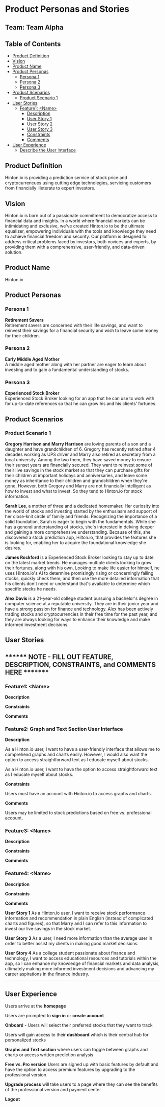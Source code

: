 # Product Personas and Stories

## Team: Team Alpha

## Table of Contents

- [Product Definition](#product-definition)
- [Vision](#vision)
- [Product Name](#product-name)
- [Product Personas](#product-personas)
  - [Persona 1](#persona-1)
  - [Persona 2](#persona-2)
  - [Persona 3](#persona-3)
- [Product Scenarios](#product-scenarios)
  - [Product Scenario 1](#product-scenario-1)
- [User Stories](#user-stories)
  - [Feature1: \<Name\>](#feature1-name)
    - [Description](#description)
    - [User Story 1](#user-story-1)
    - [User Story 2](#user-story-2)
    - [User Story 3](#user-story-3)
    - [Constraints](#constraints)
    - [Comments](#comments)
- [User Experience](#user-experience)
  - [Describe the User Interface](#describe-the-user-interface)

## Product Definition
Hinton.io is providing a prediction service of stock price and cryptocurrencues using cutting edge technolegies, servicing customers from financially illeterate to expert investors.

## Vision
Hinton.io is born out of a passionate commitment to democratize access to financial data and insights. In a world where financial markets can be intimidating and exclusive, we've created Hinton.io to be the ultimate equalizer, empowering individuals with the tools and knowledge they need to achieve financial freedom and security. Our platform is designed to address critical problems faced by investors, both novices and experts, by providing them with a comprehensive, user-friendly, and data-driven solution.

## Product Name
Hinton.io

## Product Personas

### Persona 1

**Retirement Savers**
<br>Retirement savers are concerned with their life savings, and want to reinvest their savings for a financial security and wish to leave some money for their children.

### Persona 2

**Early Middle Aged Mother**
<br>A middle aged mother along with her partner are eager to learn about investing and to gain a fundamental understanding of stocks.

### Persona 3

**Experienced Stock Broker**
<br>Experienced Stock Broker looking for an app that he can use to work with for up-to-date references so that he
can grow his and his clients' fortunes.

## Product Scenarios

### Product Scenario 1

**Gregory Harrison and Marry Harrison** are loving parents of a son and a daughter and have grandchildren of 6. Gregory has recently retired after 4 decades working as UPS driver and Marry also retired as secretary from a local university. Among the two them, they have saved money to ensure their sunset years are financially secured. They want to reinvest some of their live savings in the stock market so that they can purchase gifts for their children at important holidays and anniversaries, and leave some money as inheritance to their children and grandchildren when they're gone. However, both Gregory and Marry are not financially intelligent as how to invest and what to invest. So they tend to Hinton.io for stock information.

**Sarah Lee**, a mother of three and a dedicated homemaker. Her curiosity into the world of stocks and investing started by the enthusiasm and support of her close-knit circle of family and friends. Recognizing the importance of a solid foundation, Sarah is eager to begin with the fundamentals. While she has a general understanding of stocks, she's interested in delving deeper and gaining a more comprehensive understanding. Because of this, she discovered a stock prediction app, Hilton.io,  that provides the features she is looking for, enabling her to acquire the foundational knowledge she desires.

**James Rockford** is a Experienced Stock Broker looking to stay up to date on the latest market trends. He manages multiple clients
looking to grow their fortunes, along with his own. Looking to make life easier for himself, he uses Hinton.io's AI to
determine promisingly rising or concerningly falling stocks, quickly check them, and then use the more detailed information
that his clients don't need or understand that's available to determine which specific stocks he needs.

**Alex Davis** is a 21-year-old college student pursuing a bachelor's degree in computer science at a reputable university. They are in their junior year and have a strong passion for finance and technology. Alex has been actively trading stocks and cryptocurrencies in their free time for the past year, and they are always looking for ways to enhance their knowledge and make informed investment decisions.
## User Stories

## ****** NOTE - FILL OUT FEATURE, DESCRIPTION, CONSTRAINTS, and COMMENTS HERE *******

### Feature1: \<Name\>

**Description**

**Constraints**

**Comments**

### Feature2: Graph and Text Section User Interface

**Description**

As a Hinton.io user, I want to have a user-friendly interface that allows me to comprehend graphs and charts easily. However, I would also want the option to access straightforward text as I educate myself about stocks. 

As a Hinton.io user, I want to have the option to access straightforward text as I educate myself about stocks.

**Constraints**

Users must have an account with Hinton.io to access graphs and charts.

**Comments**

Users may be limited to stock predictions based on free vs. professional account.

### Feature3: \<Name\>

**Description**

**Constraints**

**Comments**

### Feature4: \<Name\>

**Description**

**Constraints**

**Comments**

**User Story 1**
As a Hinton.io user, I want to receive stock performance information and recommendation in plain English (instead of complicated charts and figures), so that Marry and I can refer to this information to invest our live savings in the stock market. 

**User Story 3**
As a user, I need more information than the average user in order to better assist my clients in making good market decisions.

**User Story 4**
As a college student passionate about finance and technology, I want to access educational resources and tutorials within the app, so I can enhance my knowledge of financial markets and data analysis, ultimately making more informed investment decisions and advancing my career aspirations in the finance industry.

<hr>

## User Experience

Users arrive at the **homepage**

Users are prompted to **sign in** or **create account**

**Onboard** - Users will select their preferred stocks that they want to track

Users will gain access to their **dashboard** which is their central hub for personalized stocks

**Graphs and Text section** where users can toggle between graphs and charts or access written prediction analysis

**Free vs. Pro version** Users are signed up with basic features by default and have the option to access premium features
by upgrading to the professional version. 

**Upgrade process** will take users to a page where they can see the benefits of the professional version and payment center

**Logout** 